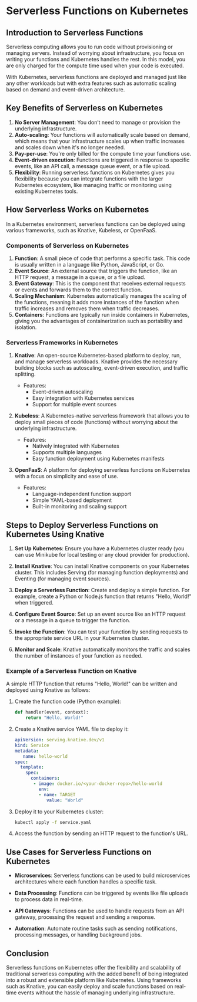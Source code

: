 # Serverless Functions on Kubernetes

## Introduction to Serverless Functions

Serverless computing allows you to run code without provisioning or managing servers. Instead of worrying about infrastructure, you focus on writing your functions and Kubernetes handles the rest. In this model, you are only charged for the compute time used when your code is executed.

With Kubernetes, serverless functions are deployed and managed just like any other workloads but with extra features such as automatic scaling based on demand and event-driven architecture.

## Key Benefits of Serverless on Kubernetes

1. **No Server Management**: You don’t need to manage or provision the underlying infrastructure.
2. **Auto-scaling**: Your functions will automatically scale based on demand, which means that your infrastructure scales up when traffic increases and scales down when it's no longer needed.
3. **Pay-per-use**: You're only billed for the compute time your functions use.
4. **Event-driven execution**: Functions are triggered in response to specific events, like an API call, a message queue event, or a file upload.
5. **Flexibility**: Running serverless functions on Kubernetes gives you flexibility because you can integrate functions with the larger Kubernetes ecosystem, like managing traffic or monitoring using existing Kubernetes tools.

## How Serverless Works on Kubernetes

In a Kubernetes environment, serverless functions can be deployed using various frameworks, such as Knative, Kubeless, or OpenFaaS.

### Components of Serverless on Kubernetes

1. **Function**: A small piece of code that performs a specific task. This code is usually written in a language like Python, JavaScript, or Go.
2. **Event Source**: An external source that triggers the function, like an HTTP request, a message in a queue, or a file upload.
3. **Event Gateway**: This is the component that receives external requests or events and forwards them to the correct function.
4. **Scaling Mechanism**: Kubernetes automatically manages the scaling of the functions, meaning it adds more instances of the function when traffic increases and removes them when traffic decreases.
5. **Containers**: Functions are typically run inside containers in Kubernetes, giving you the advantages of containerization such as portability and isolation.

### Serverless Frameworks in Kubernetes

1. **Knative**: An open-source Kubernetes-based platform to deploy, run, and manage serverless workloads. Knative provides the necessary building blocks such as autoscaling, event-driven execution, and traffic splitting.
   - Features:
     - Event-driven autoscaling
     - Easy integration with Kubernetes services
     - Support for multiple event sources
     
2. **Kubeless**: A Kubernetes-native serverless framework that allows you to deploy small pieces of code (functions) without worrying about the underlying infrastructure.
   - Features:
     - Natively integrated with Kubernetes
     - Supports multiple languages
     - Easy function deployment using Kubernetes manifests
     
3. **OpenFaaS**: A platform for deploying serverless functions on Kubernetes with a focus on simplicity and ease of use.
   - Features:
     - Language-independent function support
     - Simple YAML-based deployment
     - Built-in monitoring and scaling support

## Steps to Deploy Serverless Functions on Kubernetes Using Knative

1. **Set Up Kubernetes**: Ensure you have a Kubernetes cluster ready (you can use Minikube for local testing or any cloud provider for production).
   
2. **Install Knative**: You can install Knative components on your Kubernetes cluster. This includes Serving (for managing function deployments) and Eventing (for managing event sources).
   
3. **Deploy a Serverless Function**: Create and deploy a simple function. For example, create a Python or Node.js function that returns "Hello, World!" when triggered.

4. **Configure Event Source**: Set up an event source like an HTTP request or a message in a queue to trigger the function.

5. **Invoke the Function**: You can test your function by sending requests to the appropriate service URL in your Kubernetes cluster.

6. **Monitor and Scale**: Knative automatically monitors the traffic and scales the number of instances of your function as needed.

### Example of a Serverless Function on Knative

A simple HTTP function that returns "Hello, World!" can be written and deployed using Knative as follows:

1. Create the function code (Python example):

   ```python
   def handler(event, context):
       return "Hello, World!"
   ```
2.  Create a Knative service YAML file to deploy it:
    ```yaml
    apiVersion: serving.knative.dev/v1
    kind: Service
    metadata:
       name: hello-world
    spec:
      template:
        spec:
          containers:
           - image: docker.io/<your-docker-repo>/hello-world
             env:
             - name: TARGET
                value: "World"
    ```
3. Deploy it to your Kubernetes cluster:
    ```bash
    kubectl apply -f service.yaml
    ```
4. Access the function by sending an HTTP request to the function's URL.

## Use Cases for Serverless Functions on Kubernetes

- **Microservices**: Serverless functions can be used to build microservices architectures where each function handles a specific task.

- **Data Processing**: Functions can be triggered by events like file uploads to process data in real-time.

- **API Gateways**: Functions can be used to handle requests from an API gateway, processing the request and sending a response.

- **Automation**: Automate routine tasks such as sending notifications, processing messages, or handling background jobs.

## Conclusion

Serverless functions on Kubernetes offer the flexibility and scalability of traditional serverless computing with the added benefit of being integrated into a robust and extensible platform like Kubernetes. Using frameworks such as Knative, you can easily deploy and scale functions based on real-time events without the hassle of managing underlying infrastructure.
